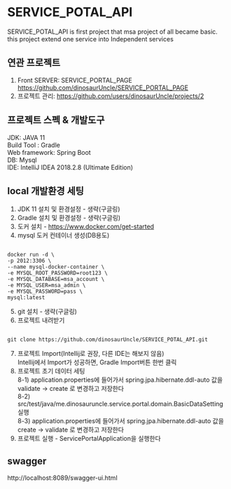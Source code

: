 # SERVICE_POTAL_API
SERVICE_POTAL_API is first project that msa project of all became basic. this project extend one service into Independent services

## 연관 프로젝트
1) Front SERVER: SERVICE_PORTAL_PAGE<br>
https://github.com/dinosaurUncle/SERVICE_PORTAL_PAGE<br>
2) 프로젝트 관리: https://github.com/users/dinosaurUncle/projects/2

## 프로젝트 스펙 & 개발도구
JDK: JAVA 11<br>
Build Tool : Gradle<br>
Web framework: Spring Boot<br>
DB: Mysql<br>
IDE: IntelliJ IDEA 2018.2.8 (Ultimate Edition)<br> 

## local 개발환경 세팅
1) JDK 11 설치 및 환경설정 - 생략(구글링)<br>
2) Gradle 설치 및 환경설정 - 생략(구글링)<br>
3) 도커 설치 - https://www.docker.com/get-started <br>
4) mysql 도커 컨테이너 생성(DB용도)
<pre><code>
docker run -d \
-p 2012:3306 \
--name mysql-docker-container \
-e MYSQL_ROOT_PASSWORD=root123 \
-e MYSQL_DATABASE=msa_account \
-e MYSQL_USER=msa_admin \
-e MYSQL_PASSWORD=pass \
mysql:latest
</code></pre>
5) git 설치 - 생략(구글링)<br>
6) 프로젝트 내려받기<br>
<pre><code>
git clone https://github.com/dinosaurUncle/SERVICE_POTAL_API.git
</code></pre>
7) 프로젝트 Import(Intellij로 권장, 다른 IDE는 해보지 않음)<br>
Intellij에서 Import가 성공하면, Gradle Import버튼 한번 클릭<br>
8) 프로젝트 초기 데이터 세팅<br>
8-1) application.properties에 들어가서 spring.jpa.hibernate.ddl-auto 값을 validate -> create 로 변경하고 저장한다<br>
8-2) src/test/java/me.dinosauruncle.service.portal.domain.BasicDataSetting 실행<br>
8-3) application.properties에 들어가서 spring.jpa.hibernate.ddl-auto 값을 create -> validate 로 변경하고 저장한다<br>
9) 프로젝트 실행 - ServicePortalApplication을 실행한다

## swagger
http://localhost:8089/swagger-ui.html
 
